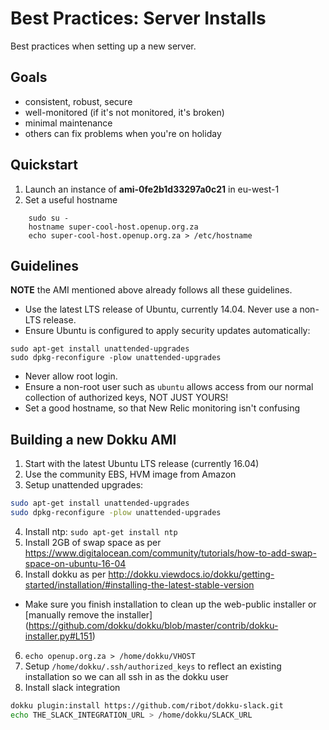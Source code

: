 Best Practices: Server Installs
===============================

Best practices when setting up a new server.

Goals
-----

- consistent, robust, secure
- well-monitored (if it's not monitored, it's broken)
- minimal maintenance
- others can fix problems when you're on holiday


Quickstart
----------

1. Launch an instance of **ami-0fe2b1d33297a0c21** in eu-west-1
2. Set a useful hostname

```
    sudo su -
    hostname super-cool-host.openup.org.za
    echo super-cool-host.openup.org.za > /etc/hostname
```

Guidelines
----------

**NOTE** the AMI mentioned above already follows all these guidelines.

- Use the latest LTS release of Ubuntu, currently 14.04. Never use a non-LTS release.
- Ensure Ubuntu is configured to apply security updates automatically:

```
sudo apt-get install unattended-upgrades
sudo dpkg-reconfigure -plow unattended-upgrades
```

- Never allow root login.
- Ensure a non-root user such as `ubuntu` allows access from our normal collection of authorized keys, NOT JUST YOURS!
- Set a good hostname, so that New Relic monitoring isn't confusing

Building a new Dokku AMI
------------------------

1. Start with the latest Ubuntu LTS release (currently 16.04)
2. Use the community EBS, HVM image from Amazon
3. Setup unattended upgrades:

```bash
sudo apt-get install unattended-upgrades
sudo dpkg-reconfigure -plow unattended-upgrades
```

4. Install ntp: ``sudo apt-get install ntp``
5. Install 2GB of swap space as per https://www.digitalocean.com/community/tutorials/how-to-add-swap-space-on-ubuntu-16-04
5. Install dokku as per http://dokku.viewdocs.io/dokku/getting-started/installation/#installing-the-latest-stable-version
 - Make sure you finish installation to clean up the web-public installer or [manually remove the installer] (https://github.com/dokku/dokku/blob/master/contrib/dokku-installer.py#L151)
6. `echo openup.org.za > /home/dokku/VHOST`
7. Setup `/home/dokku/.ssh/authorized_keys` to reflect an existing installation so we can all ssh in as the dokku user
8. Install slack integration

```bash
dokku plugin:install https://github.com/ribot/dokku-slack.git
echo THE_SLACK_INTEGRATION_URL > /home/dokku/SLACK_URL
```
